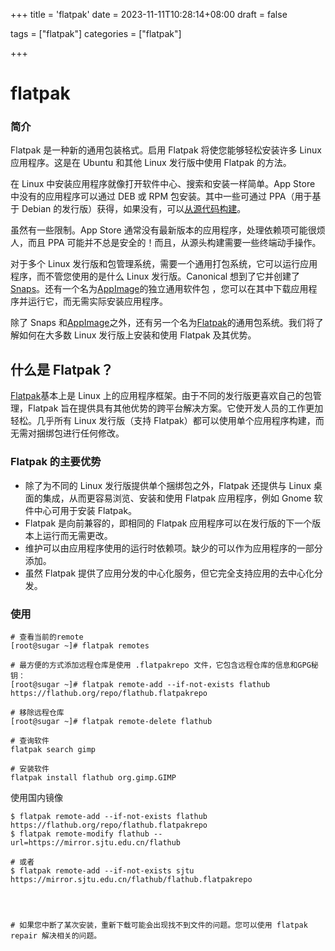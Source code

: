 +++
title = 'flatpak'
date = 2023-11-11T10:28:14+08:00
draft = false

tags = ["flatpak"]
categories = ["flatpak"]

+++
# flatpak

### 简介

Flatpak 是一种新的通用包装格式。启用 Flatpak 将使您能够轻松安装许多 Linux 应用程序。这是在 Ubuntu 和其他 Linux 发行版中使用 Flatpak 的方法。

在 Linux 中安装应用程序就像打开软件中心、搜索和安装一样简单。App Store 中没有的应用程序可以通过 DEB 或 RPM 包安装。其中一些可通过 PPA（用于基于 Debian 的发行版）获得，如果没有，可以[从源代码构建](https://itsfoss.com/install-software-from-source-code/)。

虽然有一些限制。App Store 通常没有最新版本的应用程序，处理依赖项可能很烦人，而且 PPA 可能并不总是安全的！而且，从源头构建需要一些终端动手操作。

对于多个 Linux 发行版和包管理系统，需要一个通用打包系统，它可以运行应用程序，而不管您使用的是什么 Linux 发行版。Canonical 想到了它并创建了[Snaps](https://itsfoss.com/install-snap-linux/)。还有一个名为[AppImage](https://itsfoss.com/use-appimage-linux/)的独立通用软件包 ，您可以在其中下载应用程序并运行它，而无需实际安装应用程序。

除了 Snaps 和[AppImage](https://appimage.org/)之外，还有另一个名为[Flatpak](https://www.flatpak.org/)的通用包系统。我们将了解如何在大多数 Linux 发行版上安装和使用 Flatpak 及其优势。

## 什么是 Flatpak？

[Flatpak](https://flatpak.org/)基本上是 Linux 上的应用程序框架。由于不同的发行版更喜欢自己的包管理，Flatpak 旨在提供具有其他优势的跨平台解决方案。它使开发人员的工作更加轻松。几乎所有 Linux 发行版（支持 Flatpak）都可以使用单个应用程序构建，而无需对捆绑包进行任何修改。

 

### Flatpak 的主要优势

- 除了为不同的 Linux 发行版提供单个捆绑包之外，Flatpak 还提供与 Linux 桌面的集成，从而更容易浏览、安装和使用 Flatpak 应用程序，例如 Gnome 软件中心可用于安装 Flatpak。
- Flatpak 是向前兼容的，即相同的 Flatpak 应用程序可以在发行版的下一个版本上运行而无需更改。
- 维护可以由应用程序使用的运行时依赖项。缺少的可以作为应用程序的一部分添加。
- 虽然 Flatpak 提供了应用分发的中心化服务，但它完全支持应用的去中心化分发。



### 使用

```shell
# 查看当前的remote
[root@sugar ~]# flatpak remotes

# 最方便的方式添加远程仓库是使用 .flatpakrepo 文件，它包含远程仓库的信息和GPG秘钥：
[root@sugar ~]# flatpak remote-add --if-not-exists flathub https://flathub.org/repo/flathub.flatpakrepo

# 移除远程仓库
[root@sugar ~]# flatpak remote-delete flathub

# 查询软件
flatpak search gimp

# 安装软件
flatpak install flathub org.gimp.GIMP
```



使用国内镜像

```shell
$ flatpak remote-add --if-not-exists flathub https://flathub.org/repo/flathub.flatpakrepo
$ flatpak remote-modify flathub --url=https://mirror.sjtu.edu.cn/flathub

# 或者
$ flatpak remote-add --if-not-exists sjtu  https://mirror.sjtu.edu.cn/flathub/flathub.flatpakrepo




# 如果您中断了某次安装，重新下载可能会出现找不到文件的问题。您可以使用 flatpak repair 解决相关的问题。
```

